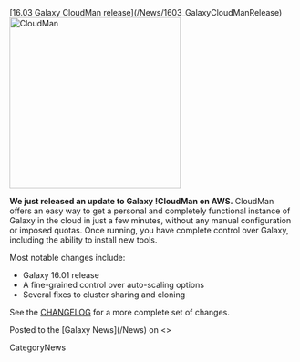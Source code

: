 <div class='newsItemHeader'>[16.03 Galaxy CloudMan release](/News/1603_GalaxyCloudManRelease)</div>

<div class='right'><a href='/CloudMan.md'><img src='/Images/Logos/CloudManWideBlackLogo.png' alt='CloudMan' width="300" /></a></div>

**We just released an update to Galaxy !CloudMan on AWS.** CloudMan offers an easy way to get a personal and completely functional instance of Galaxy in the cloud in just a few minutes, without any manual configuration or imposed quotas. Once running, you have complete control over Galaxy, including the ability to install new tools.

Most notable changes include:
* Galaxy 16.01 release
* A fine-grained control over auto-scaling options
* Several fixes to cluster sharing and cloning

See the [CHANGELOG](https://github.com/galaxyproject/cloudman/blob/master/CHANGELOG) for a more complete set of changes.

<div class='newsItemFooter'>Posted to the [Galaxy News](/News) on <<Date(2016-03-24T13:42:43Z)>> </div>

CategoryNews
